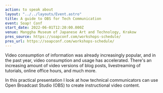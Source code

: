 ```yaml
---
action: to speak about
layout: "../../layouts/Event.astro"
title: A guide to OBS for Tech Communication
event: Soap! Conf
start_date: 2022-06-01T12:20:00.000Z
venue: Manggha Museum of Japanese Art and Technology, Krakow
pres_source: https://soapconf.com/workshops-schedule/
pres_url: https://soapconf.com/workshops-schedule/
---
```


Video consumption of information was already increasingly popular, and in the past year, video consumption and usage has accelerated. There's an increasing amount of video versions of blog posts, livestreaming of tutorials, online office hours, and much more.

In this practical presentation I look at how technical communicators can use Open Broadcast Studio (OBS) to create instructional video content.